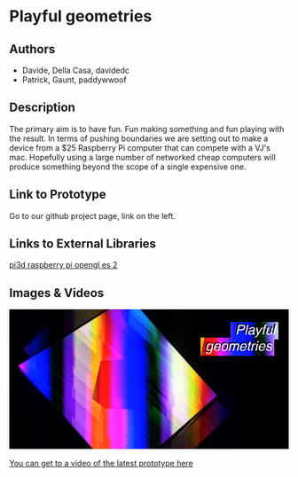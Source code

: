 # Playful geometries

## Authors
- Davide, Della Casa, davidedc
- Patrick, Gaunt, paddywwoof

## Description
The primary aim is to have fun. Fun making something and fun playing with
the result. In terms of pushing boundaries we are setting out to make a
device from a $25 Raspberry Pi computer that can compete with a VJ's mac.
Hopefully using a large number of networked cheap computers will produce
something beyond the scope of a single expensive one.

## Link to Prototype
Go to our github project page, link on the left.

## Links to External Libraries
[pi3d raspberry pi opengl es 2](https://github.com/tipam/pi3d "pi3d raspberry pi opengl es 2")

## Images & Videos

![Playful geometries](project_images/cover.jpg "Starting point")

[You can get to a video of the latest prototype here](http://www.eldwick.org.uk/devart1.html)
